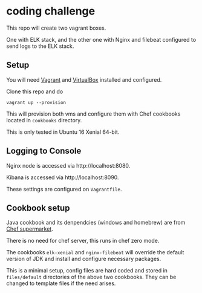 # coding challenge

This repo will create two vagrant boxes.

One with ELK stack, and the other one with Nginx and filebeat configured to send logs to the ELK stack.

## Setup
You will need [Vagrant](https://www.vagrantup.com/) and [VirtualBox](https://www.virtualbox.org/wiki/Downloads) installed and configured.

Clone this repo and do
```
vagrant up --provision
```

This will provision both vms and configure them with Chef cookbooks located in `cookbooks` directory.

This is only tested in Ubuntu 16 Xenial 64-bit.

## Logging to Console
Nginx node is accessed via http://localhost:8080.

Kibana is accessed via http://localhost:8090.

These settings are configured on `Vagrantfile`.

## Cookbook setup
Java cookbook and its denpendcies (windows and homebrew) are from [Chef supermarket](https://supermarket.chef.io/).

There is no need for chef server, this runs in chef zero mode.

The cookbooks `elk-xenial` and `nginx-filebeat` will override the default version of JDK and install and configure necessary packages.

This is a minimal setup, config files are hard coded and stored in `files/default` directories of the above two cookbooks. They can be
changed to template files if the need arises.